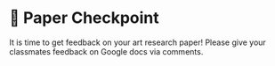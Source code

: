 # 📝 Paper Checkpoint

It is time to get feedback on your art research paper! Please give your classmates feedback on Google docs via comments. 
    